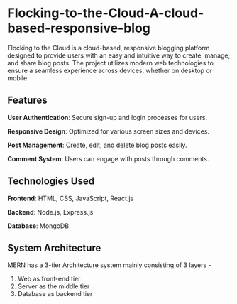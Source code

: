 # Flocking-to-the-Cloud-A-cloud-based-responsive-blog
Flocking to the Cloud is a cloud-based, responsive blogging platform designed to provide users with an easy and intuitive way to create, manage, and share blog posts. The project utilizes modern web technologies to ensure a seamless experience across devices, whether on desktop or mobile.

## Features
**User Authentication**: Secure sign-up and login processes for users.

**Responsive Design**: Optimized for various screen sizes and devices.

**Post Management**: Create, edit, and delete blog posts easily.

**Comment System**: Users can engage with posts through comments.

## Technologies Used
**Frontend**: HTML, CSS, JavaScript, React.js

**Backend**: Node.js, Express.js

**Database**: MongoDB 

## System Architecture
MERN has a 3-tier Architecture system mainly consisting of 3 layers -
1. Web as front-end tier
2. Server as the middle tier
3. Database as backend tier
